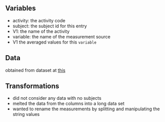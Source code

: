 ## Variables

* activity: the activity code
* subject: the subject id for this entry
* V1: the name of the activity
* variable: the name of the measurement source 
* V1 the averaged values for this `variable`

## Data

obtained from dataset at [this](https://d396qusza40orc.cloudfront.net/getdata%2Fprojectfiles%2FUCI%20HAR%20Dataset.zip)

## Transformations

* did not consider any data with no subjects
* melted the data from the columns into a long data set
* wanted to rename the measurements by splitting and manipulating the string values
